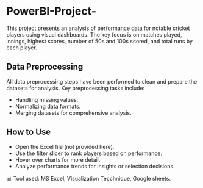 # PowerBI-Project-
This project presents an analysis of performance data for notable cricket players using visual dashboards. The key focus is on matches played, innings, highest scores, number of 50s and 100s scored, and total runs by each player.

## Data Preprocessing
All data preprocessing steps have been performed to clean and prepare the datasets for analysis. Key preprocessing tasks include:
- Handling missing values.
- Normalizing data formats.
- Merging datasets for comprehensive analysis.

## How to Use
- Open the Excel file (not provided here).
- Use the filter slicer to rank players based on performance.
- Hover over charts for more detail.
- Analyze performance trends for insights or selection decisions.

📊 Tool used: MS Excel, Visualization Tecchnique, Google sheets.
